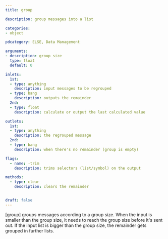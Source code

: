 ```yaml
---
title: group

description: group messages into a list

categories:
- object

pdcategory: ELSE, Data Management

arguments:
- description: group size
  type: float
  default: 0

inlets:
  1st:
  - type: anything
    description: input messages to be regrouped
  - type: bang
    description: outputs the remainder
  2nd:
  - type: float
    description: calculate or output the last calculated value

outlets:
  1st:
  - type: anything
    description: the regrouped message
  2nd:
  - type: bang
    description: when there's no remainder (group is empty)

flags:
  - name: -trim
    description: trims selectors (list/symbol) on the output

methods:
  - type: clear
    description: clears the remainder


draft: false
---
```


[group] groups messages according to a group size. When the input is smaller than the group size, it needs to reach the group size before it's sent out. If the input list is bigger than the group size, the remainder gets grouped in further lists.

